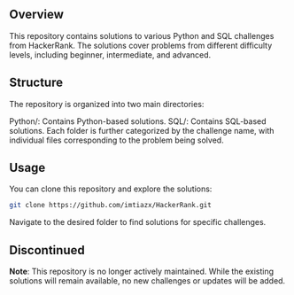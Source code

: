 ## Overview
This repository contains solutions to various Python and SQL challenges from HackerRank. The solutions cover problems from different difficulty levels, including beginner, intermediate, and advanced.

## Structure
The repository is organized into two main directories:

Python/: Contains Python-based solutions.
SQL/: Contains SQL-based solutions.
Each folder is further categorized by the challenge name, with individual files corresponding to the problem being solved.

## Usage
You can clone this repository and explore the solutions:

```bash
git clone https://github.com/imtiazx/HackerRank.git
```
Navigate to the desired folder to find solutions for specific challenges.

## Discontinued
**Note**: This repository is no longer actively maintained. While the existing solutions will remain available, no new challenges or updates will be added.

